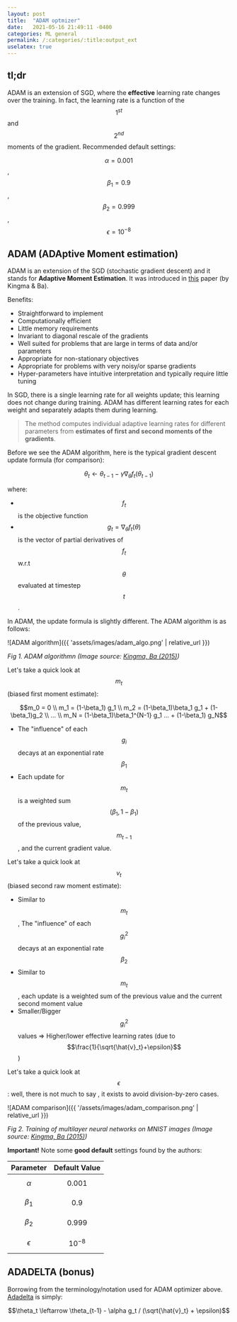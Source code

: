```yaml
---
layout: post
title:  "ADAM optmizer"
date:   2021-05-16 21:49:11 -0400
categories: ML general 
permalink: /:categories/:title:output_ext
uselatex: true
---
```

## tl;dr
ADAM is an extension of SGD, where the **effective** learning rate changes over the training. In fact, the learning rate is a function of the $$1^{st}$$ and $$2^{nd}$$ moments of the gradient. Recommended default settings:

$$\alpha = 0.001$$, $$\beta_1 = 0.9$$, $$\beta_2 = 0.999$$, $$\epsilon = 10^{-8}$$

## ADAM (ADAptive Moment estimation)
ADAM is an extension of the SGD (stochastic gradient descent) and it stands for **Adaptive Moment Estimation**. It was introduced in [this][kingma-ba-2015] paper (by Kingma & Ba).

Benefits:

- Straightforward to implement
- Computationally efficient
- Little memory requirements
- Invariant to diagonal rescale of the gradients
- Well suited for problems that are large in terms of data and/or parameters
- Appropriate for non-stationary objectives
- Appropriate for problems with very noisy/or sparse gradients
- Hyper-parameters have intuitive interpretation and typically require little tuning

In SGD, there is a single learning rate for all weights update; this learning does not change during training. ADAM has different learning rates for each weight and separately adapts them during learning.

> The method computes individual adaptive learning rates for different parameters from **estimates of first and second moments of the gradients**.

Before we see the ADAM algorithm, here is the typical gradient descent update formula (for comparison):

$$ \theta_t \leftarrow \theta_{t-1} - \gamma \nabla_{\theta} f_t(\theta_{t-1})$$

where:

- $$f_t$$ is the objective function
- $$g_t = \nabla_\theta f_t(\theta)$$  is the vector of partial derivatives of $$f_t$$ w.r.t $$\theta$$ evaluated at timestep $$t$$.

In ADAM, the update formula is slightly different. The ADAM algorithm is as follows:

![ADAM algorithm]({{ 'assets/images/adam_algo.png' | relative_url }})

*Fig 1. ADAM algorithmn (Image source: [Kingma, Ba (2015)](https://arxiv.org/pdf/1412.6980.pdf))*

Let's take a quick look at $$m_t$$ (biased first moment estimate):

$$m_0 = 0 \\ m_1 = (1-\beta_1) g_1 \\ m_2 = (1-\beta_1)\beta_1 g_1 + (1-\beta_1)g_2 \\ ... \\ m_N = (1-\beta_1)\beta_1^{N-1} g_1 ... + (1-\beta_1) g_N$$

- The "influence" of each $$g_i$$ decays at an exponential rate $$\beta_1$$
- Each update for $$m_t$$ is a weighted sum $$(\beta_1, 1-\beta_1)$$ of the previous value, $$m_{t-1}$$, and the current gradient value.

Let's take a quick look at $$v_t$$ (biased second raw moment estimate):

- Similar to $$m_t$$, The "influence" of each $$g_i^2$$ decays at an exponential rate $$\beta_2$$
- Similar to $$m_t$$, each update is a weighted sum of the previous value and the current second moment value
- Smaller/Bigger $$g_i^2$$ values ⇒ Higher/lower effective learning rates (due to $$\frac{1}{\sqrt{\hat{v}_t}+\epsilon}$$)

Let's take a quick look at $$\epsilon$$: well, there is not much to say , it exists to avoid division-by-zero cases.

![ADAM comparison]({{ '/assets/images/adam_comparison.png' | relative_url }})

*Fig 2. Training of multilayer neural networks on MNIST images (Image source: [Kingma, Ba (2015)](https://arxiv.org/pdf/1412.6980.pdf))*


**Important!** Note some **good default** settings found by the authors:

| Parameter    | Default Value |
|--------------|:-------------:|
| $$\alpha$$   | 0.001         |
| $$\beta_1$$  | 0.9           |
| $$\beta_2$$  | 0.999         |
| $$\epsilon$$ | $$10^{-8}$$   |

[kingma-ba-2015]: https://arxiv.org/pdf/1412.6980.pdf 

## ADADELTA (bonus)
Borrowing from the terminology/notation used for ADAM optimizer above. [Adadelta](https://arxiv.org/pdf/1212.5701.pdf) is simply:

$$\theta_t \leftarrow \theta_{t-1} - \alpha g_t / (\sqrt{\hat{v}_t} + \epsilon)$$